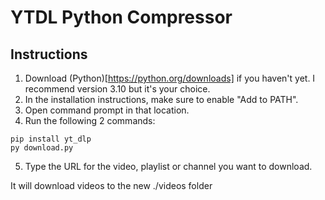 # YTDL Python Compressor

## Instructions

1. Download (Python)[https://python.org/downloads] if you haven't yet. I recommend version 3.10 but it's your choice.
2. In the installation instructions, make sure to enable "Add to PATH".
3. Open command prompt in that location.
4. Run the following 2 commands:
```
pip install yt_dlp
py download.py
```
5. Type the URL for the video, playlist or channel you want to download.

It will download videos to the new ./videos folder
